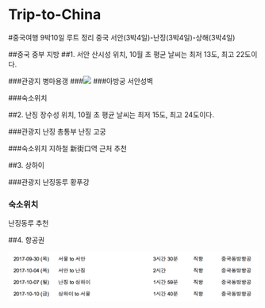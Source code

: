 # Trip-to-China
#중국여행 9박10일 루트 정리
중국 서안(3박4일)-난징(3박4일)-상해(3박4일) 

##중국 중부 지방 
##1. 서안
산시성 위치, 10월 초 평균 날씨는 최저 13도, 최고 22도이다.

###관광지
병마용갱
###![](http://cfs6.blog.daum.net/image/35/blog/2007/10/19/23/03/4718b932b3db5&filename=병마총.jpg)
###아방궁
서안성벽

###숙소위치


##2. 난징
장수성 위치, 10월 초 평균 날씨는 최저 15도, 최고 24도이다.

###관광지
난징 총통부
난징 고궁

###숙소위치
지하철 新街口역 근처 추천


##3. 상하이

###관광지
난징동루
황푸강

### 숙소위치
난징동루 추천 


##4. 항공권

![](https://github.com/GeekInTheClass/Trip-to-China/blob/master/스크린샷%202017-01-04%2012.18.31.png)


